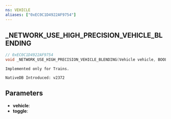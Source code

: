 ```yaml
---
ns: VEHICLE
aliases: ["0xEC0C1D4922AF9754"]
---
```

## _NETWORK_USE_HIGH_PRECISION_VEHICLE_BLENDING

```c
// 0xEC0C1D4922AF9754
void _NETWORK_USE_HIGH_PRECISION_VEHICLE_BLENDING(Vehicle vehicle, BOOL toggle);
```

```
Implemented only for Trains.
```

```
NativeDB Introduced: v2372
```

## Parameters
* **vehicle**:
* **toggle**:
